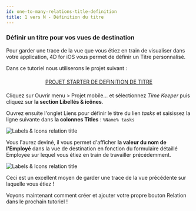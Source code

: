 ```yaml
---
id: one-to-many-relations-title-definition
title: 1 vers N - Définition du titre
---
```


### Définir un titre pour vos vues de destination

Pour garder une trace de la vue que vous étiez en train de visualiser dans votre application, 4D for iOS vous permet de définir un Titre personnalisé.

Dans ce tutoriel nous utiliserons le projet suivant :

<div style="text-align: center; margin-top: 20px; margin-bottom: 20px">
  <p>
    

<a class="button"
href="https://github.com/4d-for-ios/tutorial-OneToManyTitleDefinition/archive/4b831959e7efe4777071af0b2904d458918cfbc2.zip">PROJET STARTER DE DEFINITION DE TITRE</a>

  </p>
</div>

Cliquez sur Ouvrir menu > Projet mobile... et sélectionnez *Time Keeper* puis cliquez sur **la section Libellés & icônes**.

Ouvrez ensuite l'onglet Liens pour définir le titre du lien *tasks* et saisissez la ligne suivante dans **la colonnes Titles** : ```%Name% tasks```

![Labels & Icons relation title](assets/en/relations/labels-icons-title-definition.png)

Vous l'aurez deviné, il vous permet d'afficher **la valeur du nom de l'Employé** dans la vue de destination en fonction du formulaire détaillé Employee sur lequel vous étiez en train de travailler précédemment.

![Labels & Icons relation title](assets/en/relations/relations-title-definition.png)

Ceci est un excellent moyen de garder une trace de la vue précédente sur laquelle vous étiez !

Voyons maintenant comment créer et ajouter votre propre bouton Relation dans le prochain tutoriel !